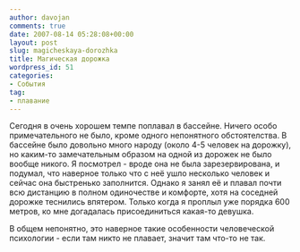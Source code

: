 ```yaml
---
author: davojan
comments: true
date: 2007-08-14 05:28:08+00:00
layout: post
slug: magicheskaya-dorozhka
title: Магическая дорожка
wordpress_id: 51
categories:
- События
tag:
- плавание
---
```


Сегодня в очень хорошем темпе поплавал в бассейне. Ничего особо примечательного не было, кроме одного непонятного обстоятелства. В бассейне было довольно много народу (около 4-5 человек на дорожку), но каким-то замечательным образом на одной из дорожек не было вообще никого. Я посмотрел - вроде она не была зарезервирована, и подумал, что наверное только что с неё ушло несколько человек и сейчас она быстренько заполнится. Однако я занял её и плавал почти всю дистанцию в полном одиночестве и комфорте, хотя на соседней дорожке теснились впятером. Только когда я проплыл уже порядка 600 метров, ко мне догадалась присоединиться какая-то девушка.

В общем непонятно, это наверное такие особенности человеческой психологии - если там никто не плавает, значит там что-то не так.
